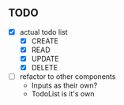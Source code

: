 ## TODO 

* [x] actual todo list
  - [x] CREATE
  - [x] READ
  - [x] UPDATE
  - [x] DELETE
* [ ] refactor to other components
  - Inputs as their own?
  - TodoList is it's own